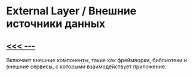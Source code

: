 # External Layer / Внешние источники данных

## [<<< ---](../clean_arch.md)

Включает внешние компоненты, такие как фреймворки, библиотеки и внешние сервисы, с которыми взаимодействует приложение.
